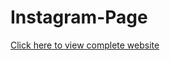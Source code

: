 # Instagram-Page
[Click here to view complete website](https://ajinkya-bhilare-au50.github.io/Instagram-Page/)
